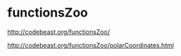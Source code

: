functionsZoo
============

http://codebeast.org/functionsZoo/

http://codebeast.org/functionsZoo/polarCoordinates.html